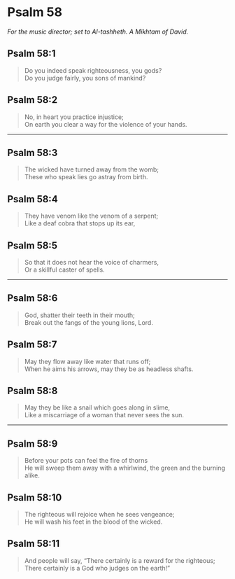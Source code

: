 # Psalm 58

_For the music director; set to Al-tashheth. A Mikhtam of David._

## Psalm 58:1

> Do you indeed speak righteousness, you gods?  
> Do you judge fairly, you sons of mankind?

## Psalm 58:2

> No, in heart you practice injustice;  
> On earth you clear a way for the violence of your hands.

---

## Psalm 58:3

> The wicked have turned away from the womb;  
> These who speak lies go astray from birth.

## Psalm 58:4

> They have venom like the venom of a serpent;  
> Like a deaf cobra that stops up its ear,

## Psalm 58:5

> So that it does not hear the voice of charmers,  
> Or a skillful caster of spells.

---

## Psalm 58:6

> God, shatter their teeth in their mouth;  
> Break out the fangs of the young lions, Lord.

## Psalm 58:7

> May they flow away like water that runs off;  
> When he aims his arrows, may they be as headless shafts.

## Psalm 58:8

> May they be like a snail which goes along in slime,  
> Like a miscarriage of a woman that never sees the sun.

---

## Psalm 58:9

> Before your pots can feel the fire of thorns  
> He will sweep them away with a whirlwind, the green and the burning alike.

## Psalm 58:10

> The righteous will rejoice when he sees vengeance;  
> He will wash his feet in the blood of the wicked.

## Psalm 58:11

> And people will say, “There certainly is a reward for the righteous;  
> There certainly is a God who judges on the earth!”
